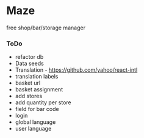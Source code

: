 # Maze
free shop/bar/storage manager

### ToDo
- refactor db
- Data seeds
- Translation - https://github.com/yahoo/react-intl
- translation labels
- basket url
- basket assignment
- add stores
- add quantity per store
- field for bar code
- login
- global language
- user language
